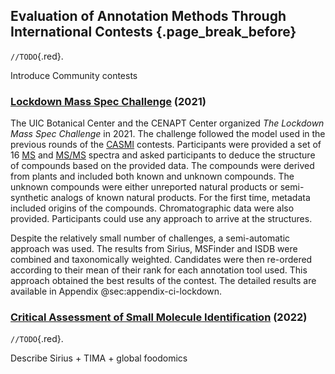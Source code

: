 ## Evaluation of Annotation Methods Through International Contests {.page_break_before}

`//TODO`{.red}.

Introduce Community contests

### [Lockdown Mass Spec Challenge](https://cenapt.pharm.uic.edu/2020/08/18/The-Lockdown-Mass-Spec-Challenge-Results/) (2021)

The UIC Botanical Center and the CENAPT Center organized *The Lockdown Mass Spec Challenge* in 2021.
The challenge followed the model used in the previous rounds of the [CASMI](#casmi) contests. 
Participants were provided a set of 16 [MS](#ms) and [MS/MS](#msms) spectra and asked participants to deduce the structure of compounds based on the provided data.
The compounds were derived from plants and included both known and unknown compounds.
The unknown compounds were either unreported natural products or semi-synthetic analogs of known natural products.
For the first time, metadata included origins of the compounds.
Chromatographic data were also provided.
Participants could use any approach to arrive at the structures.

Despite the relatively small number of challenges, a semi-automatic approach was used.
The results from Sirius, MSFinder and ISDB were combined and taxonomically weighted.
Candidates were then re-ordered according to their mean of their rank for each annotation tool used.
This approach obtained the best results of the contest.
The detailed results are available in Appendix @sec:appendix-ci-lockdown.

### [Critical Assessment of Small Molecule Identification](https://fiehnlab.ucdavis.edu/casmi/casmi-2022-results) (2022)

<!-- Showcase your success in compound identification for up to 500 new unknowns, using raw LC-MS/MS data

In untargeted assays, approximately 80% of all MS/MS spectra remain unidentified. Yet, the last [CASMI](#casmi) contest was performed five years ago. As molecules of former [CASMI](#casmi) contests are now well known, new datasets must be provided for testing compound ID strategies in 2022. A new [CASMI](#casmi) comparative assessment of small molecule identifications is overdue. Hence, the UC Davis West Coast Metabolomics Center is spearheading such a workshop to take place for the Metabolomics Society 2022 Conference in Valencia, Spain.

To make this new [CASMI](#casmi) 2022 similar to an actual metabolomics study, we here provide raw LC-accurate mass MS/MS data in both +ESI and - ESI mode, with a list of 500 compounds and their retention times and accurate m/z values. Compounds are not included in public libraries but comprise both metabolites and exposome chemicals. If participants would be interested to participate but would struggle to extract mass spectra from these raw files, please contact us to receive the target MS/MS spectra as an .MSP files. If participants would like to receive .RAW instead of .mzml files for the full chromatograms, please contact us.

As these are many compounds, perhaps too many for some, feel free to only use a select number of targets. We will prioritize 250 of these 500 compounds, but certainly would be curious to see if automated processes could work on all of them or at least some of them?

Results will be discussed based on four different categories:

1. Correct annotation of adducts

2. Correct elemental formulas

3. Correct compound structure classes

4. Correct 2D chemical structures

Please, feel free and invited to test your skills, your workflows, your software, or your databases on any or all of these tasks!

Anyone can utilize this data and submit results. Submitters will be notified, and we will then select six submitters to showcase their results and approaches at the Metabolomics Society meeting (if necessary, even remotely or via recorded contributions - but preferred 'in person', of course!). All submitters will be invited to participate in manuscript writing afterward about this [CASMI](#casmi) 2022 exercise.

Additional Information:

    Who is the intended audience for this workshop: Anyone, but mainly advanced users in metabolomics with 2+ years of experience.
    Objectives for your workshop:
        Enable comparison of the current performance in compound ID approaches from raw data – generate new public datasets and write a manuscript
        Understand the advantages and pitfalls of different compound identification approaches
        Advance expertise across disciplines toward compound identification
    Learning Outcomes for participants:
        Learn about current tools, software, and compound identification approaches.
        Ask panel experts how to use tools, including pitfalls or barriers to applying tools for your own research.
        Understand the different levels and hierarchies in compound identification, from determining adducts to elemental formulas, and structure classes to structure isomers.


For several challenges the class could not be determined by ClassyFire, therefore a key could not be found. These challenges were removed and only challenges with a key were kept.
 -->
`//TODO`{.red}.



Describe Sirius + TIMA + global foodomics


<!-- The challenge of annotating small molecules in liquid-chromatography coupled to a high-resolution mass spectrometer (LC-HRMS) is a major bottleneck to unlock insights into biological information in metabolomics.
This is due to the limited availability of fragmentation spectra in spectral libraries compared to the known metabolome space, but also to the lack of robust computational methods to automatically convert the spectra into chemical information.
Progress and limitations in computational annotation methods for annotating LC-HRMS are periodically benchmarked during the Critical Assessment of Small Molecule Identification ([CASMI](#casmi)) contests (http://casmi-contest.org/).
Since its introduction ten years ago, this contest has highlighted the emergence of computational methods for each task, including identification of the ion form (adducts, isotopologues, multimers), molecular formula, as well as putative structural annotation.
Back in 2022, the latest [CASMI](#casmi) competition put on the spot for the first time the chemical class annotation capability, a task that aims at predicting a partial (but useful) chemical information.
For the [CASMI](#casmi) 2022, we designed and tested a novel computational pipeline integrating SIRIUS/GNPS/TIMA-MASST. Preliminary results showed that for 246 challenges, our strategy top-performed by proposing the correct answer at the first rank for 93% ion forms, 94% molecular formula, 26% structure, and 69% chemical class.
Interestingly, it is the first time that computational methods performed better than manual expert annotation at all tasks, even if accurate structure annotation remains highly challenging without orthogonal information.
In this communication, we will discuss the competition and our annotation pipeline in detail. 
  -->
